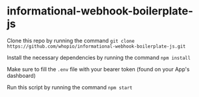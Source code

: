 # informational-webhook-boilerplate-js

Clone this repo by running the command `git clone https://github.com/whopio/informational-webhook-boilerplate-js.git`

Install the necessary dependencies by running the command `npm install`

Make sure to fill the `.env` file with your bearer token (found on your App's dashboard)

Run this script by running the command `npm start`
